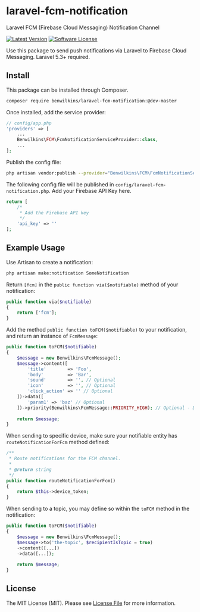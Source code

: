# laravel-fcm-notification
Laravel FCM (Firebase Cloud Messaging) Notification Channel

[![Latest Version](https://img.shields.io/github/release/benwilkins/laravel-analyst.svg?style=flat-square)](https://github.com/benwilkins/laravel-analyst/releases)
[![Software License](https://img.shields.io/badge/license-MIT-brightgreen.svg?style=flat-square)](LICENSE.md)

Use this package to send push notifications via Laravel to Firebase Cloud Messaging. Laravel 5.3+ required.

## Install

This package can be installed through Composer.

``` bash
composer require benwilkins/laravel-fcm-notification:@dev-master
```

Once installed, add the service provider:

```php
// config/app.php
'providers' => [
    ...
    Benwilkins\FCM\FcmNotificationServiceProvider::class,
    ...
];
```

Publish the config file:

``` bash
php artisan vendor:publish --provider="Benwilkins\FCM\FcmNotificationServiceProvider"
```

The following config file will be published in `config/laravel-fcm-notification.php`. Add your Firebase API Key here.

```php
return [
    /*
     * Add the Firebase API key
     */
    'api_key' => ''
];
```

## Example Usage

Use Artisan to create a notification:

```bash
php artisan make:notification SomeNotification
```

Return `[fcm]` in the `public function via($notifiable)` method of your notification:

```php
public function via($notifiable)
{
    return ['fcm'];
}
```

Add the method `public function toFCM($notifiable)` to your notification, and return an instance of `FcmMessage`: 

```php
public function toFCM($notifiable) 
{
    $message = new Benwilkins\FcmMessage();
    $message->content([
        'title'        => 'Foo', 
        'body'         => 'Bar', 
        'sound'        => '', // Optional 
        'icon'         => '', // Optional
        'click_action' => '' // Optional
    ])->data([
        'param1' => 'baz' // Optional
    ])->priority(Benwilkins\FcmMessage::PRIORITY_HIGH); // Optional - Default is 'normal'.
    
    return $message;
}
```

When sending to specific device, make sure your notifiable entity has `routeNotificationForFcm` method defined: 

```php
/**
 * Route notifications for the FCM channel.
 *
 * @return string
 */
public function routeNotificationForFcm()
{
    return $this->device_token;
}
```

When sending to a topic, you may define so within the `toFCM` method in the notification:

```php
public function toFCM($notifiable) 
{
    $message = new Benwilkins\FcmMessage();
    $message->to('the-topic', $recipientIsTopic = true)
    ->content([...])
    ->data([...]);
    
    return $message;
}
```

## License

The MIT License (MIT). Please see [License File](LICENSE.md) for more information.
